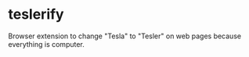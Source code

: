 # teslerify
Browser extension to change "Tesla" to "Tesler" on web pages because everything is computer.
